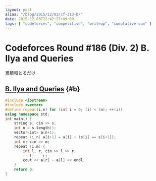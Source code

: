 ```yaml
---
layout: post
alias: "/blog/2015/12/03/cf-313-b/"
date: 2015-12-03T22:42:27+09:00
tags: [ "codeforces", "competitive", "writeup", "cumulative-sum" ]
---
```


# Codeforces Round #186 (Div. 2) B. Ilya and Queries

累積和とるだけ

## [B. Ilya and Queries](http://codeforces.com/contest/313/problem/B) {#b}

``` c++
#include <iostream>
#include <vector>
#define repeat(i,n) for (int i = 0; (i) < (n); ++(i))
using namespace std;
int main() {
    string s; cin >> s;
    int n = s.length();
    vector<int> a(n+1);
    repeat (i,n) a[i+1] = a[i] + (s[i] == s[i+1]);
    int m; cin >> m;
    repeat (i,m) {
        int l, r; cin >> l >> r;
        -- l; -- r;
        cout << a[r] - a[l] << endl;
    }
    return 0;
}
```

